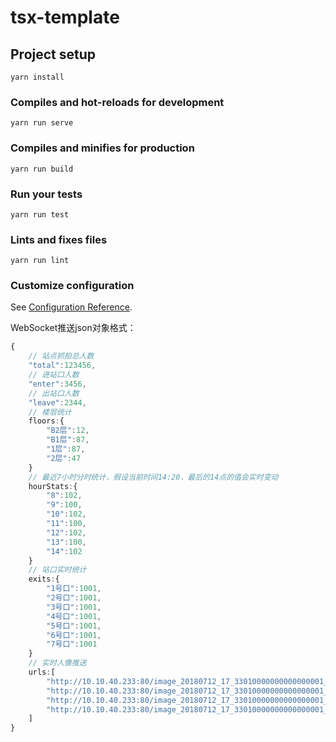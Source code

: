 # tsx-template

## Project setup
```
yarn install
```

### Compiles and hot-reloads for development
```
yarn run serve
```

### Compiles and minifies for production
```
yarn run build
```

### Run your tests
```
yarn run test
```

### Lints and fixes files
```
yarn run lint
```

### Customize configuration
See [Configuration Reference](https://cli.vuejs.org/config/).


WebSocket推送json对象格式：
```ts
{
	// 站点抓拍总人数
	"total":123456,
	// 进站口人数
	"enter":3456,
	// 出站口人数
	"leave":2344,
	// 楼层统计
	floors:{
		"B2层":12,
		"B1层":87,
		"1层":87,
		"2层":47
	}
	// 最近7小时分时统计，假设当前时间14:20，最后的14点的值会实时变动
	hourStats:{
		"8":102,
		"9":100,
		"10":102,
		"11":100,
		"12":102,
		"13":100,
		"14":102
	}
	// 站口实时统计
	exits:{
		"1号口":1001,
		"2号口":1001,
		"3号口":1001,
		"4号口":1001,
		"5号口":1001,
		"6号口":1001,
		"7号口":1001
	}
	// 实时人像推送
	urls:[
		"http://10.10.40.233:80/image_20180712_17_33010000000000000001_yluf4m.Jpeg",
		"http://10.10.40.233:80/image_20180712_17_33010000000000000001_yluf4m.Jpeg",
		"http://10.10.40.233:80/image_20180712_17_33010000000000000001_yluf4m.Jpeg",
		"http://10.10.40.233:80/image_20180712_17_33010000000000000001_yluf4m.Jpeg"
	]
}
```